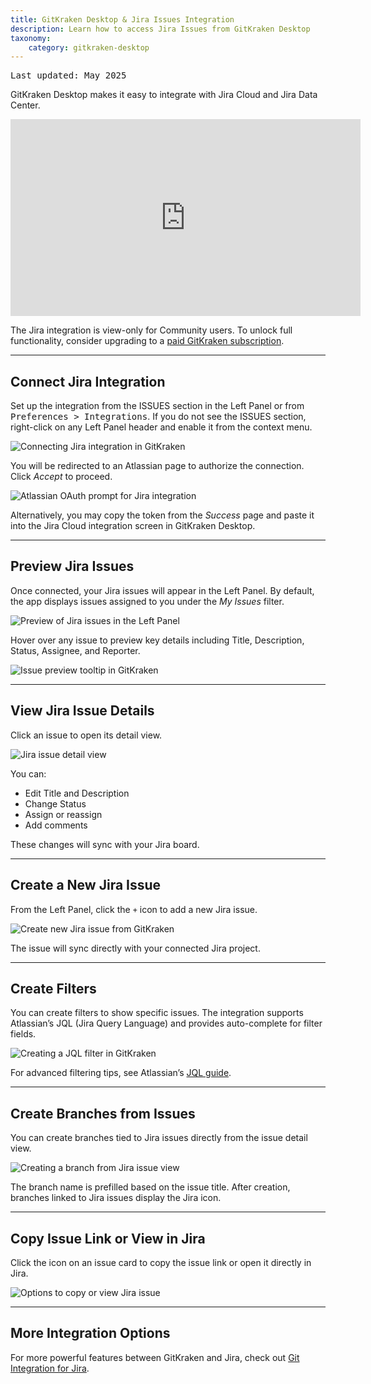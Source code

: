 ```yaml
---
title: GitKraken Desktop & Jira Issues Integration
description: Learn how to access Jira Issues from GitKraken Desktop
taxonomy:
    category: gitkraken-desktop
---
```


<kbd>Last updated: May 2025</kbd>

GitKraken Desktop makes it easy to integrate with Jira Cloud and Jira Data Center.

<div class='embed-container embed-container--16-9'>
    <iframe width="560" height="315" src="https://www.youtube.com/embed/On83cso-w3U" frameborder="0" allowfullscreen></iframe>
</div>

<div class='callout callout--basic'>
    <p>The Jira integration is view-only for Community users. To unlock full functionality, consider upgrading to a <a href="https://gitkraken.com/pricing?source=help_center&product=gitkraken">paid GitKraken subscription</a>.</p>
</div>

---

## Connect Jira Integration

Set up the integration from the ISSUES section in the Left Panel or from <kbd>Preferences > Integrations</kbd>. If you do not see the ISSUES section, right-click on any Left Panel header and enable it from the context menu.

<img src="/wp-content/uploads/connect-jira-issues-2025.png" srcset="/wp-content/uploads/connect-jira-issues-2025@2x.png" class="help-center-img img-bordered" alt="Connecting Jira integration in GitKraken">

You will be redirected to an Atlassian page to authorize the connection. Click <em>Accept</em> to proceed.

<img src="/wp-content/uploads/connect-atlassian-2025.png" srcset="/wp-content/uploads/connect-atlassian-2025@2x.png" class="help-center-img img-bordered" alt="Atlassian OAuth prompt for Jira integration">

Alternatively, you may copy the token from the _Success_ page and paste it into the Jira Cloud integration screen in GitKraken Desktop.

---

## Preview Jira Issues

Once connected, your Jira issues will appear in the Left Panel. By default, the app displays issues assigned to you under the _My Issues_ filter.

<img src="/wp-content/uploads/preview-jira-issues-2025.png" srcset="/wp-content/uploads/preview-jira-issues-2025@2x.png" class="help-center-img img-bordered" alt="Preview of Jira issues in the Left Panel">

Hover over any issue to preview key details including Title, Description, Status, Assignee, and Reporter.

<img src="/wp-content/uploads/hover-issue-2025.png" srcset="/wp-content/uploads/hover-issue-2025@2x.png" class="help-center-img img-bordered" alt="Issue preview tooltip in GitKraken">

---

## View Jira Issue Details

Click an issue to open its detail view.

<img src="/wp-content/uploads/jira-issue-view.png" srcset="/wp-content/uploads/jira-issue-view@2x.png" class="help-center-img img-bordered" alt="Jira issue detail view">

You can:

- Edit Title and Description
- Change Status
- Assign or reassign
- Add comments

These changes will sync with your Jira board.

---

## Create a New Jira Issue

From the Left Panel, click the <code>+</code> icon to add a new Jira issue.

<img src="/wp-content/uploads/create-jira-issue-2025.png" srcset="/wp-content/uploads/create-jira-issue-2025@2x.png" class="help-center-img img-bordered" alt="Create new Jira issue from GitKraken">

The issue will sync directly with your connected Jira project.

---

## Create Filters

You can create filters to show specific issues. The integration supports Atlassian’s JQL (Jira Query Language) and provides auto-complete for filter fields.

<img src="/wp-content/uploads/create-jira-filter-2025.png" srcset="/wp-content/uploads/create-jira-filter-2025@2x.png" class="help-center-img img-bordered" alt="Creating a JQL filter in GitKraken">

For advanced filtering tips, see Atlassian’s [JQL guide](https://www.atlassian.com/software/jira/guides/expand-jira/jql#visualize-results).

---

## Create Branches from Issues

You can create branches tied to Jira issues directly from the issue detail view.

<img src="/wp-content/uploads/create-branch-jira-integration.gif" class="help-center-img img-bordered" alt="Creating a branch from Jira issue view">

The branch name is prefilled based on the issue title. After creation, branches linked to Jira issues display the Jira icon.

---

## Copy Issue Link or View in Jira

Click the <kbd><i class="fa fa-ellipsis-v"></i></kbd> icon on an issue card to copy the issue link or open it directly in Jira.

<img src="/wp-content/uploads/view-jira-issue-2025.png" srcset="/wp-content/uploads/view-jira-issue-2025@2x.png" class="help-center-img img-bordered" alt="Options to copy or view Jira issue">

---

## More Integration Options

For more powerful features between GitKraken and Jira, check out <a href="/integrations/git-integration-for-jira">Git Integration for Jira</a>.
